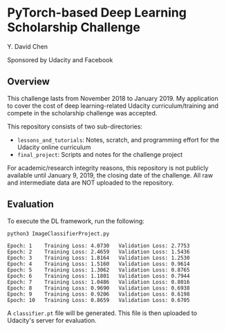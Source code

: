 # PyTorch-based Deep Learning Scholarship Challenge

Y. David Chen

Sponsored by Udacity and Facebook

## Overview

This challenge lasts from November 2018 to January 2019. My application to cover the cost of deep learning-related Udacity curriculum/training and compete in the scholarship challenge was accepted.

This repository consists of two sub-directories:

* `lessons_and_tutorials`: Notes, scratch, and programming effort for the Udacity online curriculum
* `final_project`: Scripts and notes for the challenge project

For academic/research integrity reasons, this repository is not publicly available until January 9, 2019, the closing date of the challenge. All raw and intermediate data are NOT uploaded to the repository.

## Evaluation

To execute the DL framework, run the following:

```{python}
python3 ImageClassifierProject.py

Epoch: 1 	Training Loss: 4.0730 	Validation Loss: 2.7753
Epoch: 2 	Training Loss: 2.4659 	Validation Loss: 1.5436
Epoch: 3 	Training Loss: 1.8164 	Validation Loss: 1.2530
Epoch: 4 	Training Loss: 1.5160 	Validation Loss: 0.9614
Epoch: 5 	Training Loss: 1.3062 	Validation Loss: 0.8765
Epoch: 6 	Training Loss: 1.1801 	Validation Loss: 0.7944
Epoch: 7 	Training Loss: 1.0486 	Validation Loss: 0.8016
Epoch: 8 	Training Loss: 0.9690 	Validation Loss: 0.6938
Epoch: 9 	Training Loss: 0.9206 	Validation Loss: 0.6198
Epoch: 10 	Training Loss: 0.8659 	Validation Loss: 0.6705
```

A `classifier.pt` file will be generated. This file is then uploaded to Udacity's server for evaluation.
